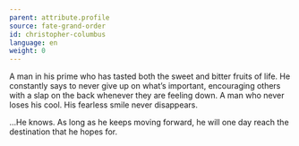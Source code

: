 ```yaml
---
parent: attribute.profile
source: fate-grand-order
id: christopher-columbus
language: en
weight: 0
---
```


A man in his prime who has tasted both the sweet and bitter fruits of life.
He constantly says to never give up on what’s important, encouraging others with a slap on the back whenever they are feeling down.
A man who never loses his cool.
His fearless smile never disappears.

…He knows.
As long as he keeps moving forward, he will one day reach the destination that he hopes for.
